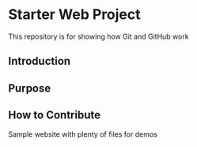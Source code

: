 # Starter Web Project

This repository is for showing how Git and GitHub work
## Introduction

## Purpose

## How to Contribute

Sample website with plenty of files for demos

